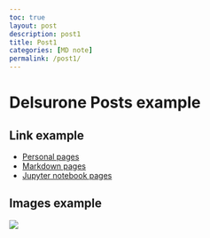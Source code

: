 ```yaml
---
toc: true
layout: post
description: post1
title: Post1
categories: [MD note]
permalink: /post1/
---
```

# Delsurone Posts example

## Link example
- [Personal pages](https://hs61999.github.io/delsurone/)
- [Markdown pages](https://hs61999.github.io/delsurone/2022/08/21/test-markdown-post.html)
- [Jupyter notebook pages](https://hs61999.github.io/delsurone/jupyter/2022/08/21/test.html)

## Images example

![]({{site.baseurl}}/images/scott_bike.PNG)

